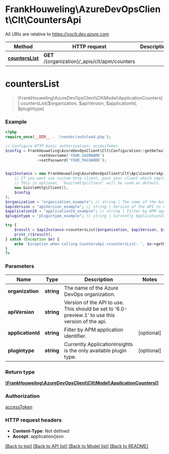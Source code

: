 # FrankHouweling\AzureDevOpsClient\Clt\CountersApi

All URIs are relative to *https://vsclt.dev.azure.com*

Method | HTTP request | Description
------------- | ------------- | -------------
[**countersList**](CountersApi.md#countersList) | **GET** /{organization}/_apis/clt/apm/counters | 


# **countersList**
> \FrankHouweling\AzureDevOpsClient\Clt\Model\ApplicationCounters[] countersList($organization, $apiVersion, $applicationId, $plugintype)





### Example
```php
<?php
require_once(__DIR__ . '/vendor/autoload.php');

// Configure HTTP basic authorization: accessToken
$config = FrankHouweling\AzureDevOpsClient\Clt\Configuration::getDefaultConfiguration()
              ->setUsername('YOUR_USERNAME')
              ->setPassword('YOUR_PASSWORD');


$apiInstance = new FrankHouweling\AzureDevOpsClient\Clt\Api\CountersApi(
    // If you want use custom http client, pass your client which implements `GuzzleHttp\ClientInterface`.
    // This is optional, `GuzzleHttp\Client` will be used as default.
    new GuzzleHttp\Client(),
    $config
);
$organization = "organization_example"; // string | The name of the Azure DevOps organization.
$apiVersion = "apiVersion_example"; // string | Version of the API to use.  This should be set to '6.0-preview.1' to use this version of the api.
$applicationId = "applicationId_example"; // string | Filter by APM application identifier.
$plugintype = "plugintype_example"; // string | Currently ApplicationInsights is the only available plugin type.

try {
    $result = $apiInstance->countersList($organization, $apiVersion, $applicationId, $plugintype);
    print_r($result);
} catch (Exception $e) {
    echo 'Exception when calling CountersApi->countersList: ', $e->getMessage(), PHP_EOL;
}
?>
```

### Parameters

Name | Type | Description  | Notes
------------- | ------------- | ------------- | -------------
 **organization** | **string**| The name of the Azure DevOps organization. |
 **apiVersion** | **string**| Version of the API to use.  This should be set to &#39;6.0-preview.1&#39; to use this version of the api. |
 **applicationId** | **string**| Filter by APM application identifier. | [optional]
 **plugintype** | **string**| Currently ApplicationInsights is the only available plugin type. | [optional]

### Return type

[**\FrankHouweling\AzureDevOpsClient\Clt\Model\ApplicationCounters[]**](../Model/ApplicationCounters.md)

### Authorization

[accessToken](../../README.md#accessToken)

### HTTP request headers

 - **Content-Type**: Not defined
 - **Accept**: application/json

[[Back to top]](#) [[Back to API list]](../../README.md#documentation-for-api-endpoints) [[Back to Model list]](../../README.md#documentation-for-models) [[Back to README]](../../README.md)

